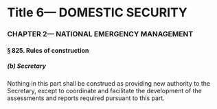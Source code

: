 
# Title 6— DOMESTIC SECURITY
### CHAPTER 2— NATIONAL EMERGENCY MANAGEMENT
#### § 825. Rules of construction
##### (b) Secretary

Nothing in this part shall be construed as providing new authority to the Secretary, except to coordinate and facilitate the development of the assessments and reports required pursuant to this part.

